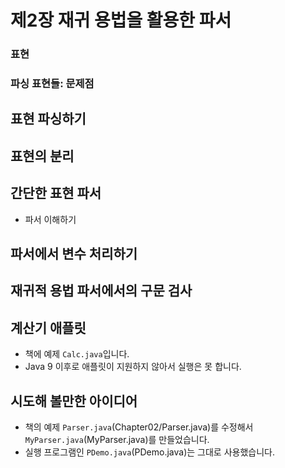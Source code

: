 # 제2장 재귀 용법을 활용한 파서

### 표현
### 파싱 표현들: 문제점
## 표현 파싱하기
## 표현의 분리
## 간단한 표현 파서
* 파서 이해하기
## 파서에서 변수 처리하기
## 재귀적 용법 파서에서의 구문 검사
## 계산기 애플릿
* 책에 예제 `Calc.java`입니다.
* Java 9 이후로 애플릿이 지원하지 않아서 실행은 못 합니다.
## 시도해 볼만한 아이디어
* 책의 예제 `Parser.java`(Chapter02/Parser.java)를 수정해서 `MyParser.java`(MyParser.java)를 만들었습니다.
* 실행 프로그램인 `PDemo.java`(PDemo.java)는 그대로 사용했습니다.
